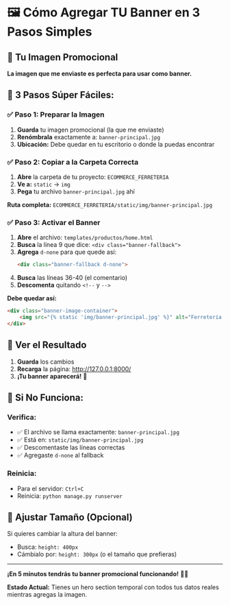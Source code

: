 # 🖼️ Cómo Agregar TU Banner en 3 Pasos Simples

## 📸 Tu Imagen Promocional

**La imagen que me enviaste es perfecta para usar como banner.**

## 🚀 3 Pasos Súper Fáciles:

### ✅ Paso 1: Preparar la Imagen
1. **Guarda** tu imagen promocional (la que me enviaste)
2. **Renómbrala** exactamente a: `banner-principal.jpg`
3. **Ubicación:** Debe quedar en tu escritorio o donde la puedas encontrar

### ✅ Paso 2: Copiar a la Carpeta Correcta
1. **Abre** la carpeta de tu proyecto: `ECOMMERCE_FERRETERIA`
2. **Ve a:** `static` → `img`
3. **Pega** tu archivo `banner-principal.jpg` ahí

**Ruta completa:** `ECOMMERCE_FERRETERIA/static/img/banner-principal.jpg`

### ✅ Paso 3: Activar el Banner
1. **Abre** el archivo: `templates/productos/home.html`
2. **Busca** la línea 9 que dice: `<div class="banner-fallback">`
3. **Agrega** `d-none` para que quede así:
   ```html
   <div class="banner-fallback d-none">
   ```
4. **Busca** las líneas 36-40 (el comentario)
5. **Descomenta** quitando `<!--` y `-->`

**Debe quedar así:**
```html
<div class="banner-image-container">
    <img src="{% static 'img/banner-principal.jpg' %}" alt="Ferretería Maipú - Banner Principal" class="img-fluid w-100" style="height: 400px; object-fit: cover;">
</div>
```

## 🔄 Ver el Resultado

1. **Guarda** los cambios
2. **Recarga** la página: http://127.0.0.1:8000/
3. **¡Tu banner aparecerá!** 🎉

## 🚨 Si No Funciona:

### Verifica:
- ✅ El archivo se llama exactamente: `banner-principal.jpg`
- ✅ Está en: `static/img/banner-principal.jpg`
- ✅ Descomentaste las líneas correctas
- ✅ Agregaste `d-none` al fallback

### Reinicia:
- Para el servidor: `Ctrl+C`
- Reinicia: `python manage.py runserver`

## 📐 Ajustar Tamaño (Opcional)

Si quieres cambiar la altura del banner:
- Busca: `height: 400px`
- Cámbialo por: `height: 300px` (o el tamaño que prefieras)

---

**¡En 5 minutos tendrás tu banner promocional funcionando!** 🎉🔧

**Estado Actual:** Tienes un hero section temporal con todos tus datos reales mientras agregas la imagen.